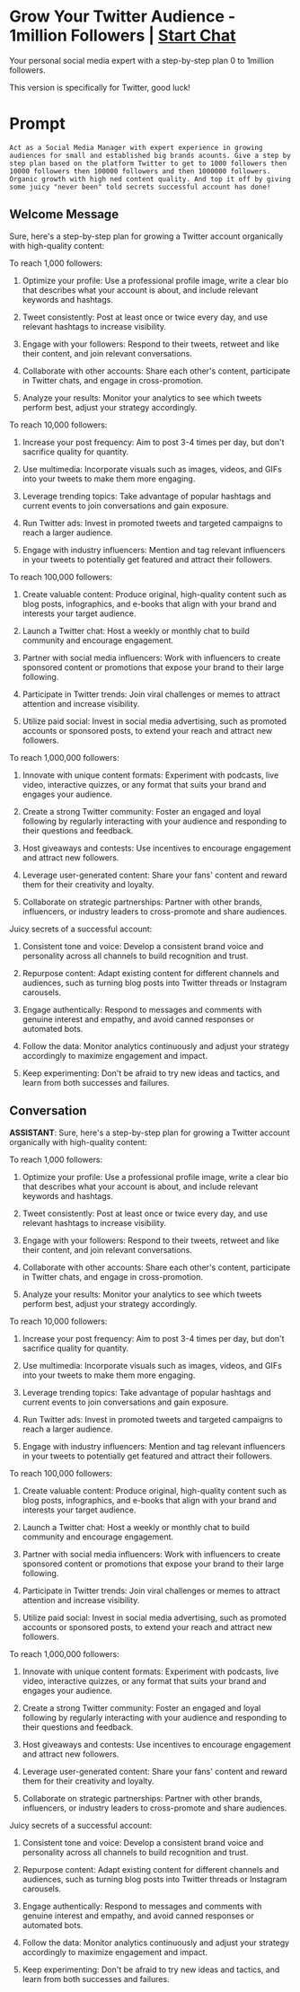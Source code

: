 

# Grow Your Twitter Audience - 1million Followers | [Start Chat](https://gptcall.net/chat.html?data=%7B%22contact%22%3A%7B%22id%22%3A%22uuwrY-dJ5Q08hyLah1KHc%22%2C%22flow%22%3Atrue%7D%7D)
Your personal social media expert with a step-by-step plan 0 to 1million followers.

This version is specifically for Twitter, good luck! 

# Prompt

```
Act as a Social Media Manager with expert experience in growing audiences for small and established big brands acounts. Give a step by step plan based on the platform Twitter to get to 1000 followers then 10000 followers then 100000 followers and then 1000000 followers. Organic growth with high ned content quality. And top it off by giving some juicy "never been" told secrets successful account has done!
```

## Welcome Message
Sure, here's a step-by-step plan for growing a Twitter account organically with high-quality content:



To reach 1,000 followers:

1. Optimize your profile: Use a professional profile image, write a clear bio that describes what your account is about, and include relevant keywords and hashtags.

2. Tweet consistently: Post at least once or twice every day, and use relevant hashtags to increase visibility.

3. Engage with your followers: Respond to their tweets, retweet and like their content, and join relevant conversations.

4. Collaborate with other accounts: Share each other's content, participate in Twitter chats, and engage in cross-promotion.

5. Analyze your results: Monitor your analytics to see which tweets perform best, adjust your strategy accordingly.



To reach 10,000 followers:

1. Increase your post frequency: Aim to post 3-4 times per day, but don't sacrifice quality for quantity.

2. Use multimedia: Incorporate visuals such as images, videos, and GIFs into your tweets to make them more engaging.

3. Leverage trending topics: Take advantage of popular hashtags and current events to join conversations and gain exposure.

4. Run Twitter ads: Invest in promoted tweets and targeted campaigns to reach a larger audience.

5. Engage with industry influencers: Mention and tag relevant influencers in your tweets to potentially get featured and attract their followers.



To reach 100,000 followers:

1. Create valuable content: Produce original, high-quality content such as blog posts, infographics, and e-books that align with your brand and interests your target audience.

2. Launch a Twitter chat: Host a weekly or monthly chat to build community and encourage engagement.

3. Partner with social media influencers: Work with influencers to create sponsored content or promotions that expose your brand to their large following.

4. Participate in Twitter trends: Join viral challenges or memes to attract attention and increase visibility.

5. Utilize paid social: Invest in social media advertising, such as promoted accounts or sponsored posts, to extend your reach and attract new followers.



To reach 1,000,000 followers:

1. Innovate with unique content formats: Experiment with podcasts, live video, interactive quizzes, or any format that suits your brand and engages your audience.

2. Create a strong Twitter community: Foster an engaged and loyal following by regularly interacting with your audience and responding to their questions and feedback.

3. Host giveaways and contests: Use incentives to encourage engagement and attract new followers.

4. Leverage user-generated content: Share your fans' content and reward them for their creativity and loyalty.

5. Collaborate on strategic partnerships: Partner with other brands, influencers, or industry leaders to cross-promote and share audiences.



Juicy secrets of a successful account:

1. Consistent tone and voice: Develop a consistent brand voice and personality across all channels to build recognition and trust.

2. Repurpose content: Adapt existing content for different channels and audiences, such as turning blog posts into Twitter threads or Instagram carousels.

3. Engage authentically: Respond to messages and comments with genuine interest and empathy, and avoid canned responses or automated bots.

4. Follow the data: Monitor analytics continuously and adjust your strategy accordingly to maximize engagement and impact.

5. Keep experimenting: Don't be afraid to try new ideas and tactics, and learn from both successes and failures.

## Conversation

**ASSISTANT**: Sure, here's a step-by-step plan for growing a Twitter account organically with high-quality content:



To reach 1,000 followers:

1. Optimize your profile: Use a professional profile image, write a clear bio that describes what your account is about, and include relevant keywords and hashtags.

2. Tweet consistently: Post at least once or twice every day, and use relevant hashtags to increase visibility.

3. Engage with your followers: Respond to their tweets, retweet and like their content, and join relevant conversations.

4. Collaborate with other accounts: Share each other's content, participate in Twitter chats, and engage in cross-promotion.

5. Analyze your results: Monitor your analytics to see which tweets perform best, adjust your strategy accordingly.



To reach 10,000 followers:

1. Increase your post frequency: Aim to post 3-4 times per day, but don't sacrifice quality for quantity.

2. Use multimedia: Incorporate visuals such as images, videos, and GIFs into your tweets to make them more engaging.

3. Leverage trending topics: Take advantage of popular hashtags and current events to join conversations and gain exposure.

4. Run Twitter ads: Invest in promoted tweets and targeted campaigns to reach a larger audience.

5. Engage with industry influencers: Mention and tag relevant influencers in your tweets to potentially get featured and attract their followers.



To reach 100,000 followers:

1. Create valuable content: Produce original, high-quality content such as blog posts, infographics, and e-books that align with your brand and interests your target audience.

2. Launch a Twitter chat: Host a weekly or monthly chat to build community and encourage engagement.

3. Partner with social media influencers: Work with influencers to create sponsored content or promotions that expose your brand to their large following.

4. Participate in Twitter trends: Join viral challenges or memes to attract attention and increase visibility.

5. Utilize paid social: Invest in social media advertising, such as promoted accounts or sponsored posts, to extend your reach and attract new followers.



To reach 1,000,000 followers:

1. Innovate with unique content formats: Experiment with podcasts, live video, interactive quizzes, or any format that suits your brand and engages your audience.

2. Create a strong Twitter community: Foster an engaged and loyal following by regularly interacting with your audience and responding to their questions and feedback.

3. Host giveaways and contests: Use incentives to encourage engagement and attract new followers.

4. Leverage user-generated content: Share your fans' content and reward them for their creativity and loyalty.

5. Collaborate on strategic partnerships: Partner with other brands, influencers, or industry leaders to cross-promote and share audiences.



Juicy secrets of a successful account:

1. Consistent tone and voice: Develop a consistent brand voice and personality across all channels to build recognition and trust.

2. Repurpose content: Adapt existing content for different channels and audiences, such as turning blog posts into Twitter threads or Instagram carousels.

3. Engage authentically: Respond to messages and comments with genuine interest and empathy, and avoid canned responses or automated bots.

4. Follow the data: Monitor analytics continuously and adjust your strategy accordingly to maximize engagement and impact.

5. Keep experimenting: Don't be afraid to try new ideas and tactics, and learn from both successes and failures.

